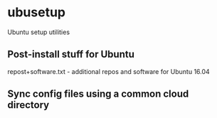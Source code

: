 # ubusetup
Ubuntu setup utilities

## Post-install stuff for Ubuntu
repost+software.txt - additional repos and software for Ubuntu 16.04

## Sync config files using a common cloud directory
